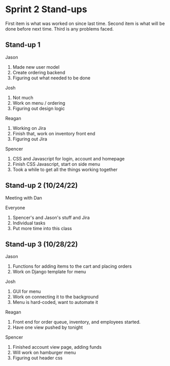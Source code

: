# Sprint 2 Stand-ups
First item is what was worked on since last time. Second item is what will be done before next time. Third is any problems faced.

## Stand-up 1
Jason
1. Made new user model
2. Create ordering backend
3. Figuring out what needed to be done

Josh
1. Not much
2. Work on menu / ordering
3. Figuring out design logic

Reagan
1. Working on Jira
2. Finish that, work on inventory front end
3. Figuring out Jira

Spencer
1. CSS and Javascript for login, account and homepage
2. Finish CSS Javascript, start on side menu
3. Took a while to get all the things working together

## Stand-up 2 (10/24/22)
Meeting with Dan

Everyone
1. Spencer's and Jason's stuff and Jira
2. Individual tasks
3. Put more time into this class

## Stand-up 3 (10/28/22)
Jason
1. Functions for adding items to the cart and placing orders
2. Work on Django template for menu

Josh
1. GUI for menu
2. Work on connecting it to the background
3. Menu is hard-coded, want to automate it

Reagan
1. Front end for order queue, inventory, and employees started.
2. Have one view pushed by tonight

Spencer
1. Finished account view page, adding funds
2. Will work on hamburger menu
3. Figuring out header css